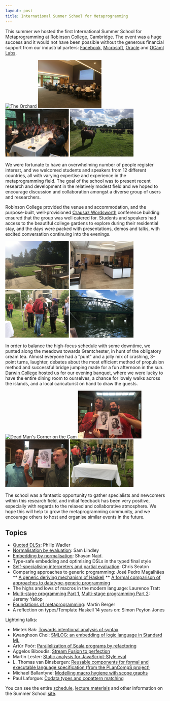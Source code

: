 ```yaml
---
layout: post
title: International Summer School for Metaprogramming
---
```


This summer we hosted the first International Summer School for Metaprogramming at [Robinson College](http://www.robinson.cam.ac.uk/), Cambridge. The event was a huge success and it would not have been possible without the generous financial support from our industrial parters: [Facebook](https://code.facebook.com/projects/), [Microsoft](https://www.microsoft.com/en-us/research/lab/microsoft-research-cambridge/), [Oracle](https://www.oracle.com/uk/index.html) and [OCaml Labs](ocaml.io).

<p>
<img src="/images/Punting7.jpg" alt="The Orchard" width="200" />
<img src="/images/IMG_4349.jpg" alt="Hard at work!" width="200" />
<br />
<img src="/images/DarwinCollege4.jpg" alt="Darwin Banquet" width="200" />
<img src="/images/Punting5.jpg" alt="Grantchester Meadows" width="200" />
</p>

We were fortunate to have an overwhelming number of people register interest, and we welcomed students and speakers from 12 different countries, all with varying expertise and experience in the metaprogramming field. The goal of the school was to present recent research and development in the relatively modest field and we hoped to encourage discussion and collaboration amongst a diverse group of users and researchers.

Robinson College provided the venue and accommodation, and the purpose-built, well-provisioned [Crausaz Wordsworth](http://www.robinson.cam.ac.uk/conferences/meet/crausaz-wordsworth-building) conference building ensured that the group was well catered for. Students and speakers had access to the beautiful college gardens to explore during their residential stay, and the days were packed with presentations, demos and talks, with excited conversation continuing into the evenings.

<p>
<img src="/images/Robinson1.jpg" alt="Robinson College Gardens" width="200" />
<img src="/images/Robinson2.jpg" alt="Crausaz Wordsworth" width="200" />
<br />
<img src="/images/DarwinCollege1.jpg" alt="Darwin College Gardens" width="200" />
<img src="/images/Punting3.jpg" alt="Swans on the Cam" width="200" />
</p>

In order to balance the high-focus schedule with some downtime, we punted along the meadows towards Grantchester, in hunt of the obligatory cream tea. Almost everyone had a "punt" and a jolly mix of crashing, 3-point turns, laughter, debates about the most efficient method of propulsion method and successful bridge jumping made for a fun afternoon in the sun. [Darwin College](https://www.darwin.cam.ac.uk/) hosted us for our evening banquet, where we were lucky to have the entire dining room to ourselves, a chance for lovely walks across the islands, and a local caricaturist on hand to draw the guests.

<p>
<img src="/images/Punting4.jpg" alt="Dead Man's Corner on the Cam" width="200" />
<img src="/images/DarwinCollege5.jpg" alt="Spot the likeness!" width="200" />
<br />
<img src="/images/DarwinCollege6.jpg" alt="Caricatures" width="200" />
<img src="/images/DarwinCollege2.jpg" alt="Pre-dinner at Darwin" width="200" />
</p>

The school was a fantastic opportunity to gather specialists and newcomers within this research field, and initial feedback has been very positive, especially with regards to the relaxed and collaborative atmosphere. We hope this will help to grow the metaprogramming community, and we encourage others to host and organise similar events in the future.

Topics
--------------

* [Quoted DLSs](http://www.cl.cam.ac.uk/events/metaprog2016/everything-old-is-new-again.pdf): Philip Wadler
* [Normalisation by evaluation](http://homepages.inf.ed.ac.uk/slindley/nbe/nbe-cambridge2016.pdf): Sam Lindley
* [Embedding by normalisation](https://github.com/shayan-najd/NanoFeldspar/blob/master/Examples/MetaProg2016/Slides.pdf): Shayan Najd.
* Type-safe embedding and optimising DSLs in the typed final style
* [Self-specialising interpreters and partial evaluation](http://chrisseaton.com/rubytruffle/metass16/metass.pdf): Chris Seaton
* Comparing approaches to generic programming: José Pedro Magalhães
** [A generic deriving mechanism of Haskell](http://www.cl.cam.ac.uk/events/metaprog2016/generic-deriving.pdf)
** [A formal comparison of approaches to datatype-generic programming](http://www.cl.cam.ac.uk/events/metaprog2016/generic-comparison.pdf)
* The highs and lows of macros in the modern language: Laurence Tratt
* [Multi-stage programming Part 1](http://www.cl.cam.ac.uk/events/metaprog2016/psd1.pdf), [Multi-stage programming Part 2](http://www.cl.cam.ac.uk/events/metaprog2016/psd2.pdf): Jeremy Yallop
* [Foundations of metaprogramming](http://www.cl.cam.ac.uk/events/metaprog2016/metaprogramming-martin-berger.pdf): Martin Berger
* A reflection on types/Template Haskell 14 years on: Simon Peyton Jones

Lightning talks:
* Mietek Bak: [Towards intentional analysis of syntax](https://mietek.github.io/metaprog2016/html/Metaprog2016.html)  
* Kwanghoon Choi: [SMLOG: an embedding of logic language in Standard   ML](http://www.cl.cam.ac.uk/events/metaprog2016/kwanghoon-choi-MetaProg2016talk.pdf)  
* Artúr Poór: [Parallelization of Scala programs by refactoring](http://www.cl.cam.ac.uk/events/metaprog2016/parallelization-of-scala-programs.pdf)  
* Aggelos Biboudis: [Stream Fusion to perfection](http://www.cl.cam.ac.uk/events/metaprog2016/stream-fusion-to-perfection.pdf)  
* Martin Lester: [Static analysis for JavaScript-Style eval](http://www.cl.cam.ac.uk/events/metaprog2016/mml-talk-meta.pdf)  
* L. Thomas van Binsbergen: [Reusable components for formal and executable language specification (from the PLanCompS project)](http://www.cl.cam.ac.uk/events/metaprog2016/van-binsbergen-reusable-components.pdf)  
* Michael Ballantyne: [Modelling macro hygiene with scope graphs](http://www.cl.cam.ac.uk/events/metaprog2016/mpss-hygiene-presentation.pdf)  
* Paul Laforgue: [Codata types and copattern matching](http:/www.cl.cam.ac.uk/events/metaprog2016/codata-types-and-copattern-matching.pdf)  

You can see the entire [schedule](http://www.cl.cam.ac.uk/events/metaprog2016/timetable.html), [lecture materials](http://www.cl.cam.ac.uk/events/metaprog2016/lectures.html) and other information on the Summer School [site](http://www.cl.cam.ac.uk/events/metaprog2016/index.html).
